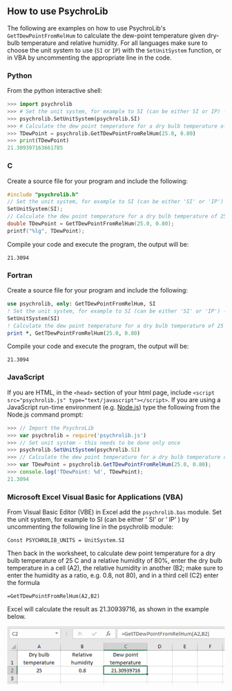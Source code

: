 ## How to use PsychroLib

The following are examples on how to use PsychroLib's `GetTDewPointFromRelHum` to calculate the dew-point temperature given dry-bulb temperature and relative humidity. For all languages make sure to choose the unit system to use (`SI` or `IP`) with the `SetUnitSystem` function, or in VBA by uncommenting the appropriate line in the code.

### Python

From the python interactive shell:

```python
>>> import psychrolib
>>> # Set the unit system, for example to SI (can be either SI or IP) - this needs to be done only once
>>> psychrolib.SetUnitSystem(psychrolib.SI)
>>> # Calculate the dew point temperature for a dry bulb temperature of 25 C and a relative humidity of 80%
>>> TDewPoint = psychrolib.GetTDewPointFromRelHum(25.0, 0.80)
>>> print(TDewPoint)
21.309397163661785
```

### C

Create a source file for your program and include the following:

```c
#include "psychrolib.h"
// Set the unit system, for example to SI (can be either 'SI' or 'IP') - this needs to be done only once
SetUnitSystem(SI);
// Calculate the dew point temperature for a dry bulb temperature of 25 C and a relative humidity of 80%
double TDewPoint = GetTDewPointFromRelHum(25.0, 0.80);
printf("%lg", TDewPoint);
```

Compile your code and execute the program, the output will be:

```
21.3094
```

### Fortran
Create a source file for your program and include the following:

```fortran
use psychrolib, only: GetTDewPointFromRelHum, SI
! Set the unit system, for example to SI (can be either 'SI' or 'IP') - this needs to be done only once
SetUnitSystem(SI)
! Calculate the dew point temperature for a dry bulb temperature of 25 C and a relative humidity of 80%
print *, GetTDewPointFromRelHum(25.0, 0.80)
```

Compile your code and execute the program, the output will be:

```
21.3094
```

### JavaScript

If you are  HTML, in the `<head>` section of your html page, include `<script src="psychrolib.js" type="text/javascript"></script>`. If you are using a JavaScript run-time environment (e.g. [Node.js](https://nodejs.org)) type the following from the Node.js command prompt:

```js
>>> // Import the PsychroLib
>>> var psychrolib = require('psychrolib.js')
>>> // Set unit system - this needs to be done only once
>>> psychrolib.SetUnitSystem(psychrolib.SI)
>>> // Calculate the dew point temperature for a dry bulb temperature of 25 C and a relative humidity of 80%
>>> var TDewPoint = psychrolib.GetTDewPointFromRelHum(25.0, 0.80);
>>> console.log('TDewPoint: %d', TDewPoint);
21.3094
```

### Microsoft Excel Visual Basic for Applications (VBA)

From Visual Basic Editor (VBE) in Excel add the `psychrolib.bas` module. Set the unit system, for example to SI (can be either ' SI'  or ' IP' ) by uncommenting the following line in the psychrolib module:

```basic
Const PSYCHROLIB_UNITS = UnitSystem.SI
```
Then back in the worksheet, to calculate dew point temperature for a dry bulb temperature of 25 C and a relative humidity of 80%, enter the dry bulb temperature in a cell (A2), the relative humidity in another (B2; make sure to enter the humidity as a ratio, e.g. 0.8, not 80), and in a third cell (C2) enter the formula
```basic
=GetTDewPointFromRelHum(A2,B2)
```
Excel will calculate the result as 21.30939716, as shown in the example below.
<p align="center"><img src="../assets/excel-example.png" alt="Excel/VBA"></p>
